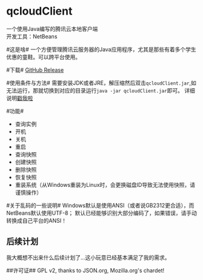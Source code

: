# qcloudClient
一个使用Java编写的腾讯云本地客户端<br>
开发工具：NetBeans

#这是啥#
一个方便管理腾讯云服务器的Java应用程序，尤其是那些有着多个学生优惠的童鞋。可以跨平台使用。

#下载#
[GitHub Release](https://github.com/BennyThink/qcloudClient/releases "GitHub Release")

#使用条件与方法#
需要安装JDK或者JRE，解压缩然后双击`qcloudClient.jar`,如无法运行，那就切换到对应的目录运行`java -jar qcloudClient.jar`即可。
详细说明[戳我啦](https://www.bennythink.com/qclient.html "土豆不好吃")

#功能#
* 查询实例
* 开机
* 关机
* 重启
* 查询快照
* 创建快照
* 删除快照
* 恢复快照
* 重装系统（从Windows重装为Linux时，会更换磁盘ID导致无法使用快照，请谨慎操作）

#关于乱码的一些说明#
Windows默认是使用ANSI（或者说GB2312更合适），而NetBeans默认使用UTF-8；
默认已经能够识别大部分编码了，如果错误，请手动转换成自己平台的ANSI！

## 后续计划 ##
我大概想不出来什么后续计划了...这小玩意已经基本满足了我的需求。

##许可证##
GPL v2, thanks to JSON.org, Mozilla.org's chardet!
